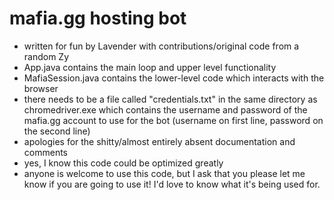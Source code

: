 # mafia.gg hosting bot
- written for fun by Lavender with contributions/original code from a random Zy
- App.java contains the main loop and upper level functionality
- MafiaSession.java contains the lower-level code which interacts with the browser
- there needs to be a file called "credentials.txt" in the same directory as chromedriver.exe which contains the username and password of the mafia.gg account to use for the bot (username on first line, password on the second line)
- apologies for the shitty/almost entirely absent documentation and comments
- yes, I know this code could be optimized greatly
- anyone is welcome to use this code, but I ask that you please let me know if you are going to use it! I'd love to know what it's being used for.
 

